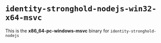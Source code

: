 # `identity-stronghold-nodejs-win32-x64-msvc`

This is the **x86_64-pc-windows-msvc** binary for `identity-stronghold-nodejs`
